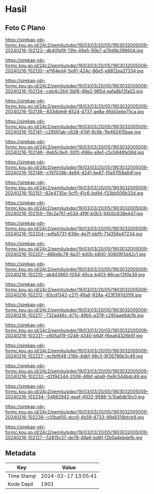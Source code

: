 # Hasil

## Foto C Plano

https://sirekap-obj-formc.kpu.go.id/24c2/pemilu/pdpr/19/03/03/20/05/1903032005009-20240216-102123--db40fa19-13fe-49e5-95b7-a76d6b396604.jpg

https://sirekap-obj-formc.kpu.go.id/24c2/pemilu/pdpr/19/03/03/20/05/1903032005009-20240216-102130--e1164ed4-5e81-424c-86e5-e8812ea37334.jpg

https://sirekap-obj-formc.kpu.go.id/24c2/pemilu/pdpr/19/03/03/20/05/1903032005009-20240216-102134--ceb4c264-5bf6-48e2-985d-eafa8bf3fa03.jpg

https://sirekap-obj-formc.kpu.go.id/24c2/pemilu/pdpr/19/03/03/20/05/1903032005009-20240216-102136--833dbfe8-6524-4737-ae8a-9fdd3ebe75ca.jpg

https://sirekap-obj-formc.kpu.go.id/24c2/pemilu/pdpr/19/03/03/20/05/1903032005009-20240216-102141--c29561ab-c628-47df-9c9b-1fe492415bae.jpg

https://sirekap-obj-formc.kpu.go.id/24c2/pemilu/pdpr/19/03/03/20/05/1903032005009-20240216-102146--8eb5c8e0-30f0-498e-a9e1-c5cb948fe59d.jpg

https://sirekap-obj-formc.kpu.go.id/24c2/pemilu/pdpr/19/03/03/20/05/1903032005009-20240216-102149--c197028b-4e94-4241-be67-f5a51158a6df.jpg

https://sirekap-obj-formc.kpu.go.id/24c2/pemilu/pdpr/19/03/03/20/05/1903032005009-20240216-102151--62e4735e-5cf5-41c6-bd94-f33bb506b32d.jpg

https://sirekap-obj-formc.kpu.go.id/24c2/pemilu/pdpr/19/03/03/20/05/1903032005009-20240216-102159--19c2a761-e53d-4f9f-b0b3-9400c638e447.jpg

https://sirekap-obj-formc.kpu.go.id/24c2/pemilu/pdpr/19/03/03/20/05/1903032005009-20240216-102204--edfa5731-836e-4e7f-bbf5-71d356e47234.jpg

https://sirekap-obj-formc.kpu.go.id/24c2/pemilu/pdpr/19/03/03/20/05/1903032005009-20240216-102207--486e8c78-6a31-4d0b-b800-50809f3d42c1.jpg

https://sirekap-obj-formc.kpu.go.id/24c2/pemilu/pdpr/19/03/03/20/05/1903032005009-20240216-102210--ab443960-f054-40ca-b403-86cacf3f0e39.jpg

https://sirekap-obj-formc.kpu.go.id/24c2/pemilu/pdpr/19/03/03/20/05/1903032005009-20240216-102212--63cd1342-c211-49a6-828a-423f397d31f8.jpg

https://sirekap-obj-formc.kpu.go.id/24c2/pemilu/pdpr/19/03/03/20/05/1903032005009-20240216-102217--732ad48c-471c-49b5-a379-c295aae6dcfb.jpg

https://sirekap-obj-formc.kpu.go.id/24c2/pemilu/pdpr/19/03/03/20/05/1903032005009-20240216-102221--c605a119-0248-4340-b64f-f6ea64326b5f.jpg

https://sirekap-obj-formc.kpu.go.id/24c2/pemilu/pdpr/19/03/03/20/05/1903032005009-20240216-102227--ecfbf648-216b-4dbf-98c5-8f26796b3c49.jpg

https://sirekap-obj-formc.kpu.go.id/24c2/pemilu/pdpr/19/03/03/20/05/1903032005009-20240216-102232--d2f94344-2006-46bf-aba9-0e8c544bdc49.jpg

https://sirekap-obj-formc.kpu.go.id/24c2/pemilu/pdpr/19/03/03/20/05/1903032005009-20240216-102234--54662942-eeaf-4932-9588-1c10a6db10c0.jpg

https://sirekap-obj-formc.kpu.go.id/24c2/pemilu/pdpr/19/03/03/20/05/1903032005009-20240216-102238--c10baf05-dcc6-4b59-8733-49e8319bfcb8.jpg

https://sirekap-obj-formc.kpu.go.id/24c2/pemilu/pdpr/19/03/03/20/05/1903032005009-20240216-102127--52815c37-de78-48a6-bd6f-f2b5a4ebdefb.jpg


## Metadata

| Key        | Value               |
| ---------- | ------------------- |
| Time Stamp | 2024-02-17 13:05:41 |
| Kode Dapil | 1901                |



